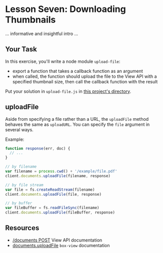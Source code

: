 # Lesson Seven: Downloading Thumbnails

... informative and insightful intro ...

## Your Task

In this exercise, you'll write a node module `upload-file`:
- export a function that takes a callback function as an argument
- when called, the function should upload the file to the View API with a specified thumbnail size, then call the callback function with the result

Put your solution in `upload-file.js` in [this project's directory](/open/05-upload-file).

## uploadFile

Aside from specifying a file rather than a URL, the `uploadFile` method behaves the same as `uploadURL`. You can specify the `file` argument in several ways.

Example:
```js
function response(err, doc) {
  // ...
}

// by filename
var filename = process.cwd() + '/example/file.pdf'
client.documents.uploadFile(filename, response)

// by file stream
var file = fs.createReadStream(filename)
client.documents.uploadFile(file, response)

// by buffer
var fileBuffer = fs.readFileSync(filename)
client.documents.uploadFile(fileBuffer, response)
```

## Resources

* [/documents POST](https://developers.box.com/view/#post-documents) View API documentation
* [documents.uploadFile](https://www.npmjs.org/package/box-view#uploadfile) `box-view` documentation
